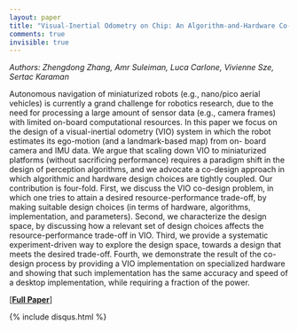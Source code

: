 ```yaml
---
layout: paper
title: "Visual-Inertial Odometry on Chip: An Algorithm-and-Hardware Co-design Approach"
comments: true
invisible: true
---
```


<p class="text-left"><i>Authors: Zhengdong Zhang, Amr Suleiman, Luca Carlone, Vivienne Sze, Sertac Karaman</i></p>

Autonomous navigation of miniaturized robots (e.g., nano/pico aerial vehicles) is currently a grand challenge for robotics research, due to the need for processing a large amount of sensor data (e.g., camera frames) with limited on-board computational resources. In this paper we focus on the design of a visual-inertial odometry (VIO) system in which the robot estimates its ego-motion (and a landmark-based map) from on- board camera and IMU data. We argue that scaling down VIO to miniaturized platforms (without sacrificing performance) requires a paradigm shift in the design of perception algorithms, and we advocate a co-design approach in which algorithmic and hardware design choices are tightly coupled. Our contribution is four-fold. First, we discuss the VIO co-design problem, in which one tries to attain a desired resource-performance trade-off, by making suitable design choices (in terms of hardware, algorithms, implementation, and parameters). Second, we characterize the design space, by discussing how a relevant set of design choices affects the resource-performance trade-off in VIO. Third, we provide a systematic experiment-driven way to explore the design space, towards a design that meets the desired trade-off. Fourth, we demonstrate the result of the co-design process by providing a VIO implementation on specialized hardware and showing that such implementation has the same accuracy and speed of a desktop implementation, while requiring a fraction of the power.

[<b><a href="https://storage.googleapis.com/rss2017-papers/74.pdf">Full Paper</a></b>]

{% include disqus.html %}